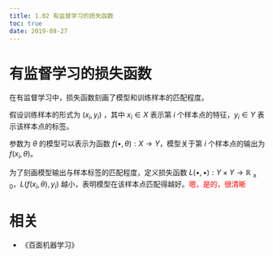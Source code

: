 ```yaml
---
title: 1.02 有监督学习的损失函数
toc: true
date: 2019-08-27
---
```


# 有监督学习的损失函数

在有监督学习中，损失函数刻画了模型和训练样本的匹配程度。

假设训练样本的形式为 $\left(x_{i}, y_{i}\right)$ ，其中 $x_{i} \in X$ 表示第 $i$ 个样本点的特征，$y_{i} \in Y$ 表示该样本点的标签。

参数为 $\theta$ 的模型可以表示为函数 $f(\bullet, \theta) : X \rightarrow Y$，模型关于第 $i$ 个样本点的输出为 $f\left(x_{i}, \theta\right)$。

为了刻画模型输出与样本标签的匹配程度，定义损失函数 $L(\bullet, \bullet) : Y \times Y \rightarrow \mathbb{R}_{\geqslant 0}$，$L\left(f\left(x_{i}, \theta\right), y_{i}\right)$ 越小，表明模型在该样本点匹配得越好。<span style="color:red;">嗯，是的，很清晰</span>




# 相关

- 《百面机器学习》
